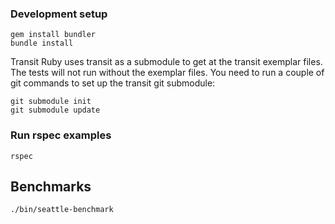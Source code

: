 ### Development setup

    gem install bundler
    bundle install

Transit Ruby uses transit as a submodule to get at the transit
exemplar files. The tests will not run without the exemplar files.
You need to run a couple of git commands to set up the transit
git submodule:

    git submodule init
    git submodule update

### Run rspec examples

    rspec

## Benchmarks

    ./bin/seattle-benchmark
